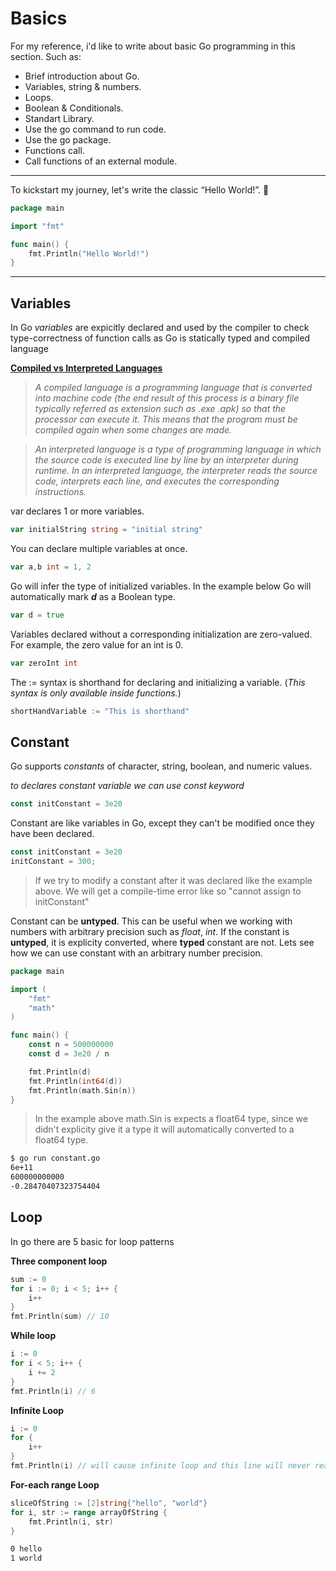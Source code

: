 # Basics

For my reference, i'd like to write about basic Go programming in this section.
Such as:

- Brief introduction about Go.
- Variables, string & numbers.
- Loops.
- Boolean & Conditionals.
- Standart Library.
- Use the go command to run code.
- Use the go package.
- Functions call.
- Call functions of an external module.

---

To kickstart my journey, let's write the classic “Hello World!”. :star_struck:

```go
package main

import "fmt"

func main() {
    fmt.Println("Hello World!")
}
```

---

## Variables

In Go _variables_ are expicitly declared and used by the compiler to check type-correctness of function calls as Go is statically typed and compiled language

**[Compiled vs Interpreted Languages](https://www.freecodecamp.org/news/compiled-versus-interpreted-languages/)**

> _A compiled language is a programming language that is converted into machine code (the end result of this process is a binary file typically referred as extension such as .exe .apk) so that the processor can execute it. This means that the program must be compiled again when some changes are made._

> _An interpreted language is a type of programming language in which the source code is executed line by line by an interpreter during runtime. In an interpreted language, the interpreter reads the source code, interprets each line, and executes the corresponding instructions._

var declares 1 or more variables.

```go
var initialString string = "initial string"
```

You can declare multiple variables at once.

```go
var a,b int = 1, 2
```

Go will infer the type of initialized variables. In the example below Go will automatically mark **_d_** as a Boolean type.

```go
var d = true
```

Variables declared without a corresponding initialization are zero-valued. For example, the zero value for an int is 0.

```go
var zeroInt int
```

The := syntax is shorthand for declaring and initializing a variable. (_This syntax is only available inside functions._)

```go
shortHandVariable := "This is shorthand"
```

## Constant

Go supports _constants_ of character, string, boolean, and numeric values.

_to declares constant variable we can use const keyword_

```go
const initConstant = 3e20
```

Constant are like variables in Go, except they can't be modified once they have been declared.

```go
const initConstant = 3e20
initConstant = 300;
```

> If we try to modify a constant after it was declared like the example above. We will get a compile-time error like so "cannot assign to initConstant"

Constant can be **untyped**. This can be useful when we working with numbers with arbitrary precision such as _float_, _int_. If the constant is **untyped**, it is explicity converted, where **typed** constant are not.
Lets see how we can use constant with an arbitrary number precision.

```go
package main

import (
    "fmt"
    "math"
)

func main() {
    const n = 500000000
    const d = 3e20 / n

    fmt.Println(d)
    fmt.Println(int64(d))
    fmt.Println(math.Sin(n))
}
```

> In the example above math.Sin is expects a float64 type, since we didn't explicity give it a type it will automatically converted to a float64 type.

```bash
$ go run constant.go
6e+11
600000000000
-0.28470407323754404
```
## Loop

In go there are 5 basic for loop patterns 

**Three component loop**
```go
sum := 0
for i := 0; i < 5; i++ {
    i++
}
fmt.Println(sum) // 10
```

**While loop**
```go
i := 0
for i < 5; i++ {
    i += 2
}
fmt.Println(i) // 6
```

**Infinite Loop**
```go
i := 0
for {
    i++
}
fmt.Println(i) // will cause infinite loop and this line will never reached
```

**For-each range Loop**
```go
sliceOfString := [2]string{"hello", "world"}
for i, str := range arrayOfString {
    fmt.Println(i, str)
}
```
```bash
0 hello
1 world
```





